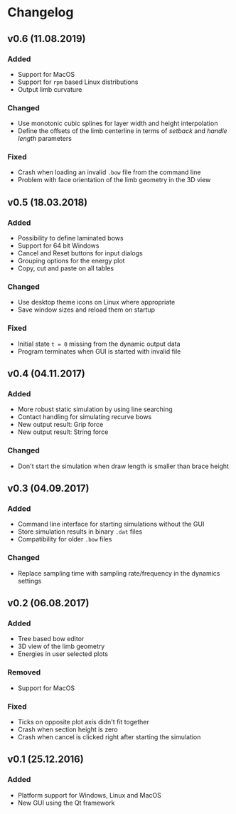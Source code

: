 # Changelog

## v0.6 (11.08.2019)

### Added
* Support for MacOS
* Support for `rpm` based Linux distributions
* Output limb curvature

### Changed
* Use monotonic cubic splines for layer width and height interpolation
* Define the offsets of the limb centerline in terms of *setback* and *handle length* parameters

### Fixed
* Crash when loading an invalid `.bow` file from the command line
* Problem with face orientation of the limb geometry in the 3D view

## v0.5 (18.03.2018)

### Added
* Possibility to define laminated bows
* Support for 64 bit Windows
* Cancel and Reset buttons for input dialogs
* Grouping options for the energy plot
* Copy, cut and paste on all tables

### Changed
* Use desktop theme icons on Linux where appropriate
* Save window sizes and reload them on startup

### Fixed
* Initial state `t = 0` missing from the dynamic output data
* Program terminates when GUI is started with invalid file

## v0.4 (04.11.2017)

### Added
* More robust static simulation by using line searching
* Contact handling for simulating recurve bows
* New output result: Grip force
* New output result: String force

### Changed
* Don't start the simulation when draw length is smaller than brace height

## v0.3 (04.09.2017)

### Added
* Command line interface for starting simulations without the GUI
* Store simulation results in binary `.dat` files
* Compatibility for older `.bow` files

### Changed
* Replace sampling time with sampling rate/frequency in the dynamics settings

## v0.2 (06.08.2017)

### Added
* Tree based bow editor
* 3D view of the limb geometry
* Energies in user selected plots

### Removed
* Support for MacOS

### Fixed
* Ticks on opposite plot axis didn't fit together
* Crash when section height is zero
* Crash when cancel is clicked right after starting the simulation

## v0.1 (25.12.2016)

### Added
* Platform support for Windows, Linux and MacOS
* New GUI using the Qt framework
